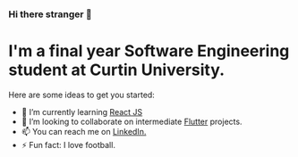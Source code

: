 ### Hi there stranger 👋

<h1>I'm a final year Software Engineering student at Curtin University.</h1>

Here are some ideas to get you started:

<!--- 🔭 I’m currently working on ...-->
- 🌱 I’m currently learning <a href="https://reactjs.org/">React JS</a>
- 👯 I’m looking to collaborate on intermediate <a href="https://flutter.dev/">Flutter</a> projects.
- 📫 You can reach me on <a href="https://www.linkedin.com/in/tatendausuwana/">LinkedIn.</a>
- ⚡ Fun fact: I love football.

